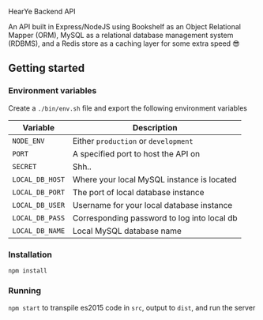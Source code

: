HearYe Backend API

An API built in Express/NodeJS using Bookshelf as an Object Relational Mapper (ORM), MySQL as a relational database management system (RDBMS), and a Redis store as a caching layer for some extra speed 😎

## Getting started

### Environment variables
  Create a `./bin/env.sh` file and export the following environment variables

|  Variable       | Description                                 |
| -------------   | ------------------------------------------- |
| `NODE_ENV`      | Either `production` or `development`        |
| `PORT`          | A specified port to host the API on         |
| `SECRET`        | Shh..                                       |
| `LOCAL_DB_HOST` | Where your local MySQL instance is located  |
| `LOCAL_DB_PORT` | The port of local database instance         |
| `LOCAL_DB_USER` | Username for your local database instance   |
| `LOCAL_DB_PASS` | Corresponding password to log into local db |
| `LOCAL_DB_NAME` | Local MySQL database name                   |

### Installation
  `npm install`

### Running
  `npm start` to transpile es2015 code in `src`, output to `dist`, and run the server